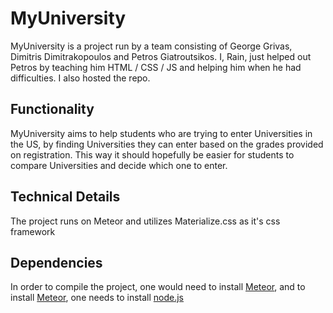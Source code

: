 # MyUniversity
MyUniversity is a project run by a team consisting of George Grivas, Dimitris Dimitrakopoulos and Petros Giatroutsikos. I, Rain, just helped out Petros by teaching him HTML / CSS / JS and helping him when he had difficulties. I also hosted the repo.

## Functionality
MyUniversity aims to help students who are trying to enter Universities in the US, by finding Universities they can enter based on the grades provided on registration. This way it should hopefully be easier for students to compare Universities and decide which one to enter.

## Technical Details
The project runs on Meteor and utilizes Materialize.css as it's css framework

## Dependencies
In order to compile the project, one would need to install [Meteor](https://www.meteor.com/install), and to install [Meteor](https://www.meteor.com/install), one needs to install [node.js](https://nodejs.org/en/download/)
